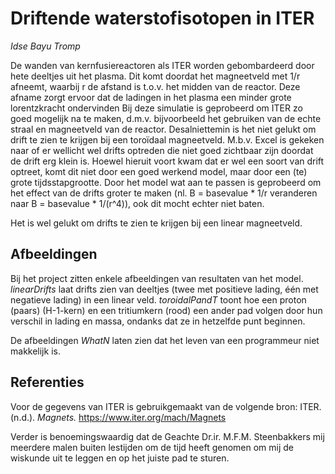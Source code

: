 # Driftende waterstofisotopen in ITER
_Idse Bayu Tromp_

De wanden van kernfusiereactoren als ITER worden gebombardeerd door hete deeltjes uit het plasma. Dit komt doordat het magneetveld met 1/r afneemt, waarbij r de afstand is t.o.v. het midden van de reactor. Deze afname zorgt ervoor dat de ladingen in het plasma een minder grote lorentzkracht ondervinden Bij deze simulatie is geprobeerd om ITER zo goed mogelijk na te maken, d.m.v. bijvoorbeeld het gebruiken van de echte straal en magneetveld van de reactor. Desalniettemin is het niet gelukt om drift te zien te krijgen bij een toroïdaal magneetveld. M.b.v. Excel is gekeken naar of er wellicht wel drifts optreden die niet goed zichtbaar zijn doordat de drift erg klein is. Hoewel hieruit voort kwam dat er wel een soort van drift optreet, komt dit niet door een goed werkend model, maar door een (te) grote tijdsstapgrootte. Door het model wat aan te passen is geprobeerd om het effect van de drifts groter te maken (nl. B = basevalue \* 1/r veranderen naar B = basevalue \* 1/(r^4)), ook dit mocht echter niet baten.

Het is wel gelukt om drifts te zien te krijgen bij een linear magneetveld.

## Afbeeldingen

Bij het project zitten enkele afbeeldingen van resultaten van het model. _linearDrifts_ laat drifts zien van deeltjes (twee met positieve lading, één met negatieve lading) in een linear veld. _toroidalPandT_ toont hoe een proton (paars) (H-1-kern) en een tritiumkern (rood) een ander pad volgen door hun verschil in lading en massa, ondanks dat ze in hetzelfde punt beginnen.

De afbeeldingen _WhatN_ laten zien dat het leven van een programmeur niet makkelijk is.

## Referenties

Voor de gegevens van ITER is gebruikgemaakt van de volgende bron:
ITER. (n.d.). _Magnets._ <https://www.iter.org/mach/Magnets>

Verder is benoemingswaardig dat de Geachte Dr.ir. M.F.M. Steenbakkers mij meerdere malen buiten lestijden om de tijd heeft genomen om mij de wiskunde uit te leggen en op het juiste pad te sturen.
